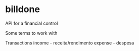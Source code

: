 # billdone
API for a financial control

Some terms to work with

Transactions 
	income - receita/rendimento
	expense - despesa


